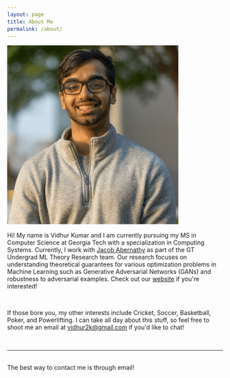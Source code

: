 ```yaml
---
layout: page
title: About Me
permalink: /about/
---
```


<img class="prof-pic" src="/img/prof_pic.png">

<br/>

Hi! My name is Vidhur Kumar and I am currently pursuing my MS in Computer Science at Georgia Tech with a specialization in Computing Systems. Currently, I work with <a href="https://www.cc.gatech.edu/~jabernethy9/" target="_blank">Jacob Abernathy</a> as part of the GT Undergrad ML Theory Research team. Our research focuses on understanding theoretical guarantees for various optimization problems in Machine Learning such as Generative Adversarial Networks (GANs) and robustness to adversarial examples. Check out our <a href="https://umltheorygt.herokuapp.com/" target="_blank">website</a> if you're interested!

<br />

If those bore you, my other interests include Cricket, Soccer, Basketball, Poker, and Powerlifting. I can take all day about this stuff, so feel free to shoot me an email at vidhur2k@gmail.com if you'd like to chat!

<br/>
<hr/>
<br/>
<span class="contacticon center">
	<a href="mailto:vidhur2k@gmail.com"><i class="fa fa-envelope-square"></i></a>
	<a href="https://github.com/vidhur2k" target="_blank"><i class="fa fa-github-square"></i></a>
	<a href="https://www.linkedin.com/in/vidhurkumar" target="_blank"><i class="fa fa-linkedin-square"></i></a>
	<a href="https://twitter.com/vidhur2k"><i class="fa fa-twitter" aria-hidden="true"></i></a>
</span>

<div class="col three caption">
	The best way to contact me is through email!
</div>

